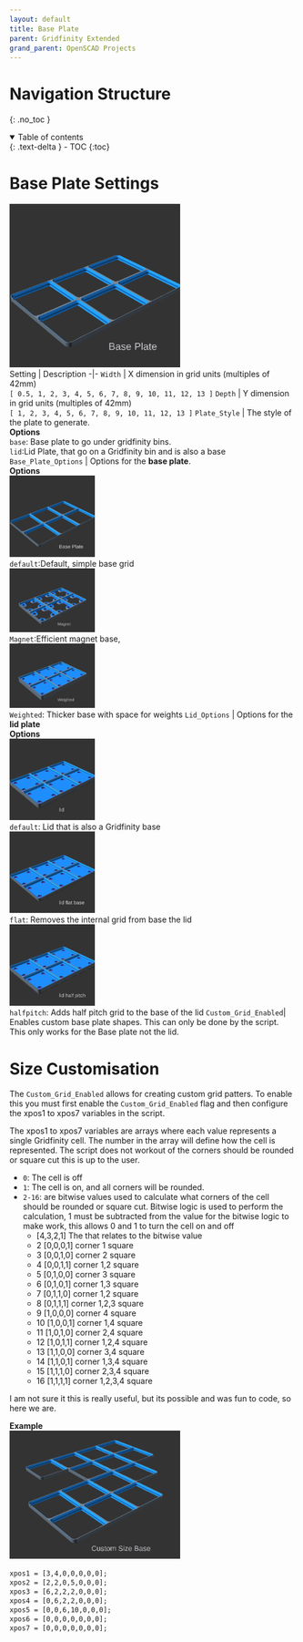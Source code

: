 ```yaml
---
layout: default
title: Base Plate
parent: Gridfinity Extended
grand_parent: OpenSCAD Projects
---
```


# Navigation Structure
{: .no_toc }

<details open markdown="block">
  <summary>
    Table of contents
  </summary>
  {: .text-delta }
- TOC
{:toc}
</details>

# Base Plate Settings
<img src="../../../assets/openscad/gridfinity-extended/baseplate-basic.gif" alt="openscad Subdivisions" width="300"/><BR>
Setting | Description
-|-
`Width` | X dimension in grid units  (multiples of 42mm)<br>`[ 0.5, 1, 2, 3, 4, 5, 6, 7, 8, 9, 10, 11, 12, 13 ]`
`Depth` | Y dimension in grid units (multiples of 42mm)<br>`[ 1, 2, 3, 4, 5, 6, 7, 8, 9, 10, 11, 12, 13 ]`
`Plate_Style` | The style of the plate to generate.<br>**Options** <br>`base`: Base plate to go under gridfinity bins.<br>`lid`:Lid Plate, that go on a Gridfinity bin and is also a base 
`Base_Plate_Options` | Options for the **base plate**.<br>**Options**<br><img src="../../../assets/openscad/gridfinity-extended/baseplate-basic.gif" alt="openscad label" width="150"/><br>`default`:Default, simple base grid<br><img src="../../../assets/openscad/gridfinity-extended/baseplate-magnet.gif" alt="openscad label" width="150"/><BR>`Magnet`:Efficient magnet base, <br><img src="../../../assets/openscad/gridfinity-extended/baseplate-weighted.gif" alt="openscad label" width="150"/><br>`Weighted`: Thicker base with space for weights
`Lid_Options` | Options for the **lid plate**<br>**Options**<br><img src="../../../assets/openscad/gridfinity-extended/baseplate-lid.gif" alt="openscad label" width="150"/><br>`default`: Lid that is also a Gridfinity base<br><img src="../../../assets/openscad/gridfinity-extended/baseplate-lid-flat-base.gif" alt="openscad label" width="150"/><br>`flat`: Removes the internal grid from base the lid<BR><img src="../../../assets/openscad/gridfinity-extended/baseplate-lid-half-pitch.gif" alt="openscad label" width="150"/><br>`halfpitch`: Adds half pitch grid to the base of the lid
`Custom_Grid_Enabled`| Enables custom base plate shapes. This can only be done by the script. This only works for the Base plate not the lid.

# Size Customisation
The `Custom_Grid_Enabled` allows for creating custom grid patters. To enable this you must first enable the `Custom_Grid_Enabled` flag and then configure the xpos1 to xpos7 variables in the script.

The xpos1 to xpos7 variables are arrays where each value represents a single Gridfinity cell. The number in the array will define how the cell is represented. The script does not workout of the corners should be rounded or square cut this is up to the user.

- `0`: The cell is off
- `1`: The cell is on, and all corners will be rounded.
- `2-16`: are bitwise values used to calculate what corners of the cell should be rounded or square cut. Bitwise logic is used to perform the calculation, 1 must be subtracted from the value for the bitwise logic to make work, this allows 0 and 1 to turn the cell on and off
  -   [4,3,2,1] The that relates to the bitwise value
  - 2 [0,0,0,1] corner 1 square
  - 3 [0,0,1,0] corner 2 square
  - 4 [0,0,1,1] corner 1,2 square
  - 5 [0,1,0,0] corner 3 square
  - 6 [0,1,0,1] corner 1,3 square
  - 7 [0,1,1,0] corner 1,2 square
  - 8 [0,1,1,1] corner 1,2,3 square
  - 9 [1,0,0,0] corner 4 square
  - 10 [1,0,0,1] corner 1,4 square
  - 11 [1,0,1,0] corner 2,4 square
  - 12 [1,0,1,1] corner 1,2,4 square
  - 13 [1,1,0,0] corner 3,4 square
  - 14 [1,1,0,1] corner 1,3,4 square
  - 15 [1,1,1,0] corner 2,3,4 square
  - 16 [1,1,1,1] corner 1,2,3,4 square

I am not sure it this is really useful, but its possible and was fun to code, so here we are.

**Example**<br>
<img src="../../../assets/openscad/gridfinity-extended/baseplate-customsize.gif" alt="openscad label" width="300"/><br>
```
xpos1 = [3,4,0,0,0,0,0];
xpos2 = [2,2,0,5,0,0,0];
xpos3 = [6,2,2,2,0,0,0];
xpos4 = [0,6,2,2,0,0,0];
xpos5 = [0,0,6,10,0,0,0];
xpos6 = [0,0,0,0,0,0,0];
xpos7 = [0,0,0,0,0,0,0];
```